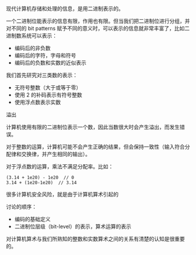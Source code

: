 现代计算机存储和处理的信息，是用二进制表示的。

一个二进制位能表示的信息有限，作用也有限。但当我们把二进制位进行分组，并对不同的 bit patterns 赋予不同的意义时，可以表示的信息就非常丰富了，比如二进制数系统可以表示：

- 编码后的非负数
- 编码后的字符，字母和符号
- 编码后的负数和实数的近似表示

我们首先研究对三类数的表示：

- 无符号整数（大于或等于零）
- 使用 2 的补码表示有符号整数
- 使用浮点数表示实数

溢出

计算机使用有限的二进制位表示一个数，因此当数很大时会产生溢出，而发生错误。

对于整数的运算，计算机可能不会产生正确的结果，但会保持一致性（输入符合分配律和交换律，并产生相同的输出）。

对于浮点数的运算，乘法不满足分配率。比如：

```code
(3.14 + 1e20) - 1e20  // 0
3.14 + (1e20-1e20)  // 3.14
```

很多计算机安全风险，就是由于计算机算术引起的


讨论的顺序：

- 编码的基础定义
- 二进制位层级（bit-level）的表示，算术运算的表示

对计算机算术与我们所熟知的整数和实数算术之间的关系有清楚的认知是很重要的。

